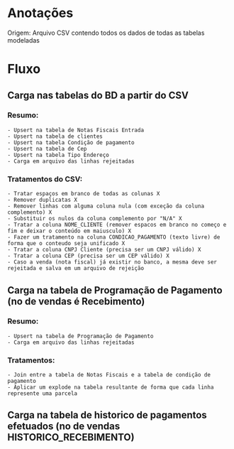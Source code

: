 # Anotações 

Origem: Arquivo CSV contendo todos os dados de todas as tabelas modeladas 

# Fluxo 

## Carga nas tabelas do BD a partir do CSV 

### Resumo:
    - Upsert na tabela de Notas Fiscais Entrada
    - Upsert na tabela de clientes
    - Upsert na tabela Condição de pagamento 
    - Upsert na tabela de Cep
    - Upsert na tabela Tipo Endereço
    - Carga em arquivo das linhas rejeitadas 

### Tratamentos do CSV: 
    - Tratar espaços em branco de todas as colunas X
    - Remover duplicatas X
    - Remover linhas com alguma coluna nula (com exceção da coluna complemento) X
    - Substituir os nulos da coluna complemento por "N/A" X
    - Tratar a coluna NOME_CLIENTE (remover espacos em branco no começo e fim e deixar o conteúdo em maiusculo) X
    - Fazer um tratamento na coluna CONDICAO_PAGAMENTO (texto livre) de forma que o conteudo seja unificado X
    - Tratar a coluna CNPJ Cliente (precisa ser um CNPJ válido) X
    - Tratar a coluna CEP (precisa ser um CEP válido) X
    - Caso a venda (nota fiscal) já existir no banco, a mesma deve ser rejeitada e salva em um arquivo de rejeição

## Carga na tabela de Programação de Pagamento (no de vendas é Recebimento)

### Resumo:
    - Upsert na tabela de Programação de Pagamento
    - Carga em arquivo das linhas rejeitadas

### Tratamentos:    
    - Join entre a tabela de Notas Fiscais e a tabela de condição de pagamento
    - Aplicar um explode na tabela resultante de forma que cada linha represente uma parcela 


## Carga na tabela de historico de pagamentos efetuados (no de vendas HISTORICO_RECEBIMENTO)


    


